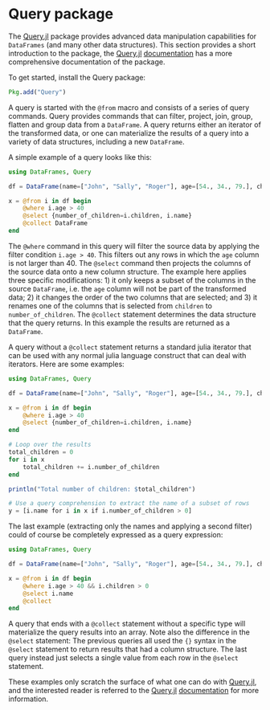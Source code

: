 # Query package

The [Query.jl](https://github.com/davidanthoff/Query.jl) package provides advanced data manipulation capabilities for `DataFrames` (and many other data structures). This section provides a short introduction to the package, the [Query.jl](https://github.com/davidanthoff/Query.jl) [documentation](http://www.david-anthoff.com/Query.jl/stable/) has a more comprehensive documentation of the package.

To get started, install the Query package:

```julia
Pkg.add("Query")
```

A query is started with the `@from` macro and consists of a series of query commands. Query provides commands that can filter, project, join, group, flatten and group data from a `DataFrame`. A query returns either an iterator of the transformed data, or one can materialize the results of a query into a variety of data structures, including a new `DataFrame`.

A simple example of a query looks like this:

```julia
using DataFrames, Query

df = DataFrame(name=["John", "Sally", "Roger"], age=[54., 34., 79.], children=[0, 2, 4])

x = @from i in df begin
    @where i.age > 40
    @select {number_of_children=i.children, i.name}
    @collect DataFrame
end
```

The `@where` command in this query will filter the source data by applying the filter condition `i.age > 40`. This filters out any rows in which the `age` column is not larger than 40. The `@select` command then projects the columns of the source data onto a new column structure. The example here applies three specific modifications: 1) it only keeps a subset of the columns in the source `DataFrame`, i.e. the `age` column will not be part of the transformed data; 2) it changes the order of the two columns that are selected; and 3) it renames one of the columns that is selected from `children` to `number_of_children`. The `@collect` statement determines the data structure that the query returns. In this example the results are returned as a `DataFrame`.

A query without a `@collect` statement returns a standard julia iterator that can be used with any normal julia language construct that can deal with iterators. Here are some examples:

```julia
using DataFrames, Query

df = DataFrame(name=["John", "Sally", "Roger"], age=[54., 34., 79.], children=[0, 2, 4])

x = @from i in df begin
    @where i.age > 40
    @select {number_of_children=i.children, i.name}
end

# Loop over the results
total_children = 0
for i in x
    total_children += i.number_of_children
end

println("Total number of children: $total_children")

# Use a query comprehension to extract the name of a subset of rows
y = [i.name for i in x if i.number_of_children > 0]
```

The last example (extracting only the names and applying a second filter) could of course be completely expressed as a query expression:

```julia
using DataFrames, Query

df = DataFrame(name=["John", "Sally", "Roger"], age=[54., 34., 79.], children=[0, 2, 4])

x = @from i in df begin
    @where i.age > 40 && i.children > 0
    @select i.name
    @collect
end
```

A query that ends with a `@collect` statement without a specific type will materialize the query results into an array. Note also the difference in the `@select` statement: The previous queries all used the `{}` syntax in the `@select` statement to return results that had a column structure. The last query instead just selects a single value from each row in the `@select` statement.

These examples only scratch the surface of what one can do with [Query.jl](https://github.com/davidanthoff/Query.jl), and the interested reader is referred to the [Query.jl](https://github.com/davidanthoff/Query.jl) [documentation](http://www.david-anthoff.com/Query.jl/stable/) for more information.
